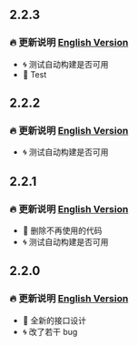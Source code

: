 ## 2.2.3
### 🔥 更新说明 [English Version](./CHANGELOG_en.md)
* 🌀 测试自动构建是否可用
* 🌈 Test

## 2.2.2
### 🔥 更新说明 [English Version](./CHANGELOG_en.md)
* 🌀 测试自动构建是否可用

## 2.2.1
### 🔥 更新说明 [English Version](./CHANGELOG_en.md)
* 🌈 删除不再使用的代码
* 🌀 测试自动构建是否可用

## 2.2.0
### 🔥 更新说明 [English Version](./CHANGELOG_en.md)
* 🌈 全新的接口设计
* 🌀 改了若干 bug
